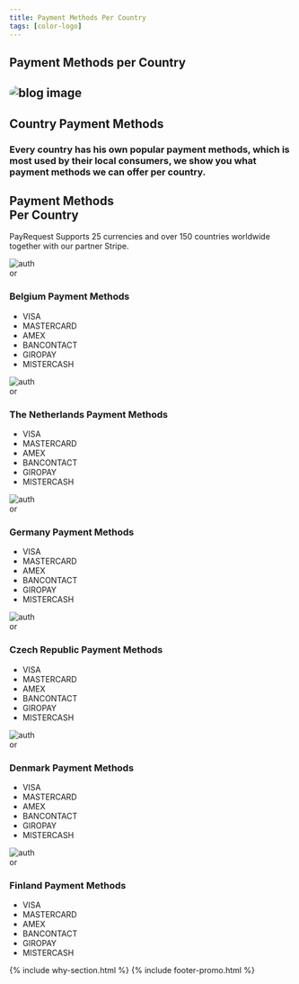 ```yaml
---
title: Payment Methods Per Country
tags: [color-logo]
---
```


<section class="breadcrumb-area">
         <div class="breadcrumb-shape"></div>
         <div class="container">
            <div class="row">
               <div class="col-lg-12">
                  <div class="breadcrumb-inn">
                     <div class="section-title wow fadeInUp" data-wow-duration="1s" data-wow-delay="0.3s" style="visibility: visible; animation-duration: 1s; animation-delay: 0.3s; animation-name: fadeInUp;">
                       <h2>Payment Methods per <span>Country</span></h2>
                     </div>
                  </div>
               </div>
            </div>
         </div>
</section>


<section class="about-page-section section_100">
         <div class="container">
            <div class="row">
               <div class="col-lg-12">
                  
</div>
            </div>
            <div class="row align-items-center">
               <div class="col-lg-5 lg-1">
                  <div class="about-page-left wow fadeInLeft" data-wow-duration="1s" data-wow-delay="0.5s" style="visibility: visible; animation-duration: 1s; animation-delay: 0.5s; animation-name: fadeInLeft;">
                     <h2 class="mr-5"><div class="">
 <img src="https://i.imgur.com/UEQ2Lot.png" alt="blog image" style="
    border-radius: 20px;
">
                     </div></h2>
                  </div>
               </div>
               <div class="col-lg-6">
                  <div class="about-page-text wow fadeInRight" data-wow-duration="1s" data-wow-delay="0.6s" style="visibility: visible; animation-duration: 1s; animation-delay: 0.6s; animation-name: fadeInRight;">
                     <div class="section-title wow fadeInUp" data-wow-duration="1s" data-wow-delay="0.3s" style="visibility: visible; animation-duration: 1s; animation-delay: 0.3s; animation-name: fadeInUp;">
                     <h2>Country 
<span>Payment Methods</span>

</h2>
                  </div>

<h3>Every country has his own popular payment methods, which is most used by their local consumers, we show you what payment methods we can offer per country.
</h3>
                  </div>
               </div>
            </div>
         </div>
      </section>



 <section class="blog-section section_100">
         <div class="container">
            <div class="row align-items-center">
               <div class="col-lg-5 col-md-12">
                  <div class="section-title wow fadeInLeft" data-wow-duration="1s" data-wow-delay="0.3s" style="visibility: visible; animation-duration: 1s; animation-delay: 0.3s; animation-name: fadeInLeft;">
                     <h2><span>Payment Methods</span><br> Per Country</h2>
                  </div>
               </div>
               <div class="col-lg-7 col-md-12">
                  <div class="section-para wow fadeInRight" data-wow-duration="1s" data-wow-delay="0.4s" style="visibility: visible; animation-duration: 1s; animation-delay: 0.4s; animation-name: fadeInRight;">
                     <p>PayRequest Supports 25 currencies and over 150 countries worldwide together with our partner Stripe.</p>
                  </div>
               </div>
            </div>




<div class="row" style="
">
    
    
<style>
.meta-image img {
    max-width: 50px;
}
</style>
    
    
<div class="col-lg-4 col-md-6">
<div class="blog-item wow fadeInLeft" data-wow-duration="1s" data-wow-delay="0.3s" style="animation-duration: 1s; animation-delay: 0.3s; animation-name: fadeInLeft; visibility: visible;">
                     
<div class="blog-desc">
                        <div class="meta-image">
                           <div class="">
                              <img src="https://svgur.com/i/QTV.svg" alt="author" style="
    min-width: 50px;
">
                           </div>
                           <div class="tags">
                              



<h3>Belgium Payment Methods</h3>
                           </div>
                        </div>
                        <div class="blog-text choose-left">
                           
<ul>
                        <li><i class="fa fa-check-square-o"></i>VISA</li>
                        <li><i class="fa fa-check-square-o"></i>MASTERCARD</li>
                        <li><i class="fa fa-check-square-o"></i>AMEX
</li>
                        <li><i class="fa fa-check-square-o"></i>BANCONTACT</li>
                        <li><i class="fa fa-check-square-o"></i>GIROPAY</li>
                        <li><i class="fa fa-check-square-o"></i>MISTERCASH</li>
                     </ul>


</div>
                     </div>
                  </div>
               </div>



<div class="col-lg-4 col-md-6">
                  <div class="blog-item wow fadeInLeft" data-wow-duration="1s" data-wow-delay="0.3s" style="animation-duration: 1s; animation-delay: 0.3s; animation-name: fadeInLeft; visibility: visible;">
                     
<div class="blog-desc">
                        <div class="meta-image">
                           <div class="">
                              <img src="https://payspacelv.com/wp-content/uploads/2018/09/netherlands.svg" alt="author" style="
    min-width: 50px;
">
                           </div>
                           <div class="tags">
                              



<h3>The Netherlands Payment Methods</h3>
                           </div>
                        </div>
                        <div class="blog-text choose-left">
                           
<ul>
                        <li><i class="fa fa-check-square-o"></i>VISA</li>
                        <li><i class="fa fa-check-square-o"></i>MASTERCARD</li>
                        <li><i class="fa fa-check-square-o"></i>AMEX
</li>
                        <li><i class="fa fa-check-square-o"></i>BANCONTACT</li>
                        <li><i class="fa fa-check-square-o"></i>GIROPAY</li>
                        <li><i class="fa fa-check-square-o"></i>MISTERCASH</li>
                     </ul>


</div>
                     </div>
                  </div>
               </div>


<div class="col-lg-4 col-md-6">
                  <div class="blog-item wow fadeInLeft" data-wow-duration="1s" data-wow-delay="0.3s" style="animation-duration: 1s; animation-delay: 0.3s; animation-name: fadeInLeft; visibility: visible;">
                     
<div class="blog-desc">
                        <div class="meta-image">
                           <div class="">
                              <img src="https://payspacelv.com/wp-content/uploads/2018/09/germany.svg" alt="author" style="
    min-width: 50px;
">
                           </div>
                           <div class="tags">
                              



<h3>Germany Payment Methods</h3>
                           </div>
                        </div>
                        <div class="blog-text choose-left">
                           
<ul>
                        <li><i class="fa fa-check-square-o"></i>VISA</li>
                        <li><i class="fa fa-check-square-o"></i>MASTERCARD</li>
                        <li><i class="fa fa-check-square-o"></i>AMEX
</li>
                        <li><i class="fa fa-check-square-o"></i>BANCONTACT</li>
                        <li><i class="fa fa-check-square-o"></i>GIROPAY</li>
                        <li><i class="fa fa-check-square-o"></i>MISTERCASH</li>
                     </ul>


</div>
                     </div>
                  </div>
               </div>
               <div class="col-lg-4 col-md-6">
                  <div class="blog-item wow fadeInLeft" data-wow-duration="1s" data-wow-delay="0.3s" style="animation-duration: 1s; animation-delay: 0.3s; animation-name: fadeInLeft; visibility: visible;">
                     
<div class="blog-desc">
                        <div class="meta-image">
                           <div class="">
                              <img src="https://payspacelv.com/wp-content/uploads/2018/09/czech-republic.svg" alt="author" style="
    min-width: 50px;
">
                           </div>
                           <div class="tags">
                              



<h3>Czech Republic Payment Methods</h3>
                           </div>
                        </div>
                        <div class="blog-text choose-left">
                           
<ul>
                        <li><i class="fa fa-check-square-o"></i>VISA</li>
                        <li><i class="fa fa-check-square-o"></i>MASTERCARD</li>
                        <li><i class="fa fa-check-square-o"></i>AMEX
</li>
                        <li><i class="fa fa-check-square-o"></i>BANCONTACT</li>
                        <li><i class="fa fa-check-square-o"></i>GIROPAY</li>
                        <li><i class="fa fa-check-square-o"></i>MISTERCASH</li>
                     </ul>


</div>
                     </div>
                  </div>
               </div>

<div class="col-lg-4 col-md-6">
                  <div class="blog-item wow fadeInLeft" data-wow-duration="1s" data-wow-delay="0.3s" style="animation-duration: 1s; animation-delay: 0.3s; animation-name: fadeInLeft; visibility: visible;">
                     
<div class="blog-desc">
                        <div class="meta-image">
                           <div class="">
                              <img src="https://payspacelv.com/wp-content/uploads/2018/09/denmark.svg" alt="author" style="
    min-width: 50px;
">
                           </div>
                           <div class="tags">
                              



<h3>Denmark Payment Methods</h3>
                           </div>
                        </div>
                        <div class="blog-text choose-left">
                           
<ul>
                        <li><i class="fa fa-check-square-o"></i>VISA</li>
                        <li><i class="fa fa-check-square-o"></i>MASTERCARD</li>
                        <li><i class="fa fa-check-square-o"></i>AMEX
</li>
                        <li><i class="fa fa-check-square-o"></i>BANCONTACT</li>
                        <li><i class="fa fa-check-square-o"></i>GIROPAY</li>
                        <li><i class="fa fa-check-square-o"></i>MISTERCASH</li>
                     </ul>


</div>
                     </div>
                  </div>
               </div>


<div class="col-lg-4 col-md-6">
                  <div class="blog-item wow fadeInLeft" data-wow-duration="1s" data-wow-delay="0.3s" style="animation-duration: 1s; animation-delay: 0.3s; animation-name: fadeInLeft; visibility: visible;">
                     
<div class="blog-desc">
                        <div class="meta-image">
                           <div class="">
                              <img src="https://payspacelv.com/wp-content/uploads/2018/09/finland.svg" alt="author" style="
    min-width: 50px;
">
                           </div>
                           <div class="tags">
                              



<h3>Finland Payment Methods</h3>
                           </div>
                        </div>
                        <div class="blog-text choose-left">
                           
<ul>
                        <li><i class="fa fa-check-square-o"></i>VISA</li>
                        <li><i class="fa fa-check-square-o"></i>MASTERCARD</li>
                        <li><i class="fa fa-check-square-o"></i>AMEX
</li>
                        <li><i class="fa fa-check-square-o"></i>BANCONTACT</li>
                        <li><i class="fa fa-check-square-o"></i>GIROPAY</li>
                        <li><i class="fa fa-check-square-o"></i>MISTERCASH</li>
                     </ul>


</div>
                     </div>
                  </div>
               </div>
               


  </div>


</div>
</section>


{% include why-section.html %}
{% include footer-promo.html %}